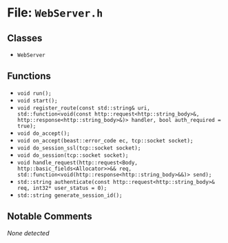 # File: `WebServer.h`

## Classes

- `WebServer`

## Functions

- `void run();`
- `void start();`
- `void register_route(const std::string& uri, std::function<void(const http::request<http::string_body>&, http::response<http::string_body>&)> handler, bool auth_required = true);`
- `void do_accept();`
- `void on_accept(beast::error_code ec, tcp::socket socket);`
- `void do_session_ssl(tcp::socket socket);`
- `void do_session(tcp::socket socket);`
- `void handle_request(http::request<Body, http::basic_fields<Allocator>>&& req, std::function<void(http::response<http::string_body>&&)> send);`
- `std::string authenticate(const http::request<http::string_body>& req, int32* user_status = 0);`
- `std::string generate_session_id();`

## Notable Comments

_None detected_
